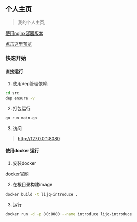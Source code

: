## 个人主页
> 我的个人主页,

[使用nginx容器版本](https://github.com/itstudying/introduce/tree/nginx)

 [点击这里预览](http://itstudying.com)

### 快速开始
#### 直接运行
1. 使用dep管理依赖
```bash
cd src
dep ensure -v
```

2. 打包运行
```bash
go run main.go
```

3. 访问
> http://127.0.0.1:8080

#### 使用docker 运行
1. 安装docker

[docker官网](https://www.docker.com/)

2. 在根目录构建image
```bash
docker build -t lijq-introduce .
```

3. 运行
```bash
docker run -d -p 80:8080 --name introduce lijq-introduce
```
